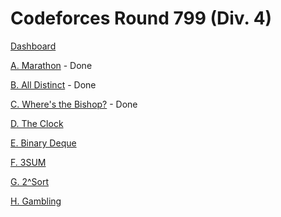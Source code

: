 # Codeforces Round 799 (Div. 4)

[Dashboard](https://codeforces.com/contest/1692)

[A. Marathon](https://codeforces.com/contest/1692/problem/A) - Done

[B. All Distinct](https://codeforces.com/contest/1692/problem/B) - Done

[C. Where's the Bishop?](https://codeforces.com/contest/1692/problem/C) - Done

[D. The Clock](https://codeforces.com/contest/1692/problem/D)

[E. Binary Deque](https://codeforces.com/contest/1692/problem/E)

[F. 3SUM](https://codeforces.com/contest/1692/problem/F)

[G. 2^Sort](https://codeforces.com/contest/1692/problem/G)

[H. Gambling](https://codeforces.com/contest/1692/problem/H)
